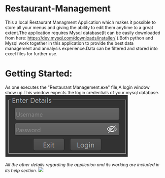 # Restaurant-Management
This a local Restaurant Managment Application which makes it possible to store all your menus and giving the ability to edit them anytime to a great extent.The application requires Mysql database(It can be easily downloaded from here: https://dev.mysql.com/downloads/installer/ ).Both python and Mysql work together in this application to provide the best data management and annalysis experience.Data can be filtered and stored into excel files for further use.

# Getting Started:
As one executes the "Restaurant Management.exe" file,A login window show up.This window expects the login credentials of your mysql database.
![](Screenshots/login.png)

*All the other details regarding the applicaion and its working are included in its help section.*
![](Screnshots/home.png)
